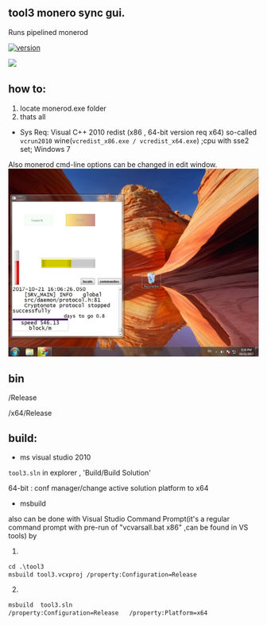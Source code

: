 ## tool3 monero sync gui. 
Runs pipelined monerod
 
[![version](https://img.shields.io/github/tag/alexeyneu/tool3.svg?style=plastic)](https://github.com/alexeyneu/tool3/releases/latest)


 [![ ](https://img.shields.io/coverity/scan/13991.svg)](https://scan.coverity.com/projects/alexeyneu-tool3)

## how to: 
1. locate monerod.exe folder  
2. thats all

 - Sys Req: 
Visual C++ 2010 redist (x86 , 64-bit version req x64) so-called `vcrun2010` wine(`vcredist_x86.exe / vcredist_x64.exe`) ;cpu with sse2 set;
Windows 7    

Also monerod cmd-line options can be changed in edit window.
![Screen1](/screens/Untitled.jpg)
## bin

/Release

/x64/Release

## build:
 - ms visual studio 2010

`tool3.sln` in explorer ,
'Build/Build Solution' 

64-bit : conf manager/change active solution platform to x64  
 - msbuild

 also can be done with Visual Studio Command Prompt(it's a regular  command prompt with pre-run of "vcvarsall.bat x86" ,can be found in VS tools) by

1.
``` 
cd .\tool3
msbuild tool3.vcxproj /property:Configuration=Release  
```
2.
```
msbuild  tool3.sln
/property:Configuration=Release   /property:Platform=x64
```
